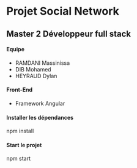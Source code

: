 # Projet Social Network
## Master 2 Développeur full stack

#### Equipe
- RAMDANI Massinissa
- DIB Mohamed
- HEYRAUD Dylan

#### Front-End
- Framework Angular

#### Installer les dépendances
npm install

#### Start le projet
npm start
